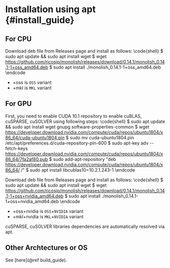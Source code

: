 # Installation using apt {#install_guide}

## For CPU

Download deb file from Releases page and install as follows:
\code{shell}
$ sudo apt update && sudo apt install wget
$ wget https://github.com/ricosjp/monolish/releases/download/0.14.1/monolish_0.14.1-1+oss_amd64.deb
$ sudo apt install ./monolish_0.14.1-1+oss_amd64.deb
\endcode

- +oss is `OSS` variant
- +mkl is `MKL` variant

## For GPU
First, you need to enable CUDA 10.1 repository to enable cuBLAS, cuSPARSE, cuSOLVER using following steps:
\code{shell}
$ sudo apt update && sudo apt install wget gnupg software-properties-common
$ wget https://developer.download.nvidia.com/compute/cuda/repos/ubuntu1804/x86_64/cuda-ubuntu1804.pin
$ sudo mv cuda-ubuntu1804.pin /etc/apt/preferences.d/cuda-repository-pin-600
$ sudo apt-key adv --fetch-keys https://developer.download.nvidia.com/compute/cuda/repos/ubuntu1804/x86_64/7fa2af80.pub
$ sudo add-apt-repository "deb https://developer.download.nvidia.com/compute/cuda/repos/ubuntu1804/x86_64/ /"
$ sudo apt install libcublas10=10.2.1.243-1
\endcode

Download deb file from Releases page and install as follows:
\code{shell}
$ sudo apt update && sudo apt install wget
$ wget https://github.com/ricosjp/monolish/releases/download/0.14.1/monolish_0.14.1-1+oss+nvidia_amd64.deb
$ sudo apt install ./monolish_0.14.1-1+oss+nvidia_amd64.deb
\endcode

- +oss+nvidia is `OSS`+`NVIDIA` variant
- +mkl+nvidia is `MKL`+`NVIDIA` variant

cuSPARSE, cuSOLVER libraries dependencies are automatically resolved via apt.

## Other Archtectures or OS
See [here](@ref build_guide).
